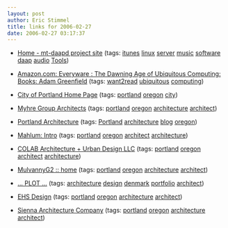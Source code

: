 ```yaml
---
layout: post
author: Eric Stimmel
title: links for 2006-02-27
date: 2006-02-27 03:17:37
--- 
```



* [Home - mt-daapd project site][]
    (tags: [itunes][] [linux][] [server][] [music][] [software][] [daap][] [audio][] [Tools][])
* [Amazon.com: Everyware : The Dawning Age of Ubiquitous Computing: Books: Adam Greenfield][]
    (tags: [want2read][] [ubiquitous][] [computing][])
* [City of Portland Home Page][]
    (tags: [portland][] [oregon][] [city][])
* [Myhre Group Architects][]
    (tags: [portland][] [oregon][] [architecture][] [architect][])
* [Portland Architecture][]
    (tags: [Portland][] [architecture][] [blog][] [oregon][])
* [Mahlum: Intro][]
    (tags: [portland][] [oregon][] [architect][] [architecture][])
* [COLAB Architecture + Urban Design LLC][]
    (tags: [portland][] [oregon][] [architect][] [architecture][])
* [MulvannyG2 :: home][]
    (tags: [portland][] [oregon][] [architecture][] [architect][])
* [... PLOT ...][]
    (tags: [architecture][] [design][] [denmark][] [portfolio][] [architect][])
* [EHS Design][]
    (tags: [portland][] [oregon][] [architecture][] [architect][])
* [Sienna Architecture Company][]
    (tags: [portland][] [oregon][] [architecture][] [architect][])

  [Home - mt-daapd project site]: http://www.mt-daapd.org/
  [itunes]: http://del.icio.us/estimmel/itunes
  [linux]: http://del.icio.us/estimmel/linux
  [server]: http://del.icio.us/estimmel/server
  [music]: http://del.icio.us/estimmel/music
  [software]: http://del.icio.us/estimmel/software
  [daap]: http://del.icio.us/estimmel/daap
  [audio]: http://del.icio.us/estimmel/audio
  [Tools]: http://del.icio.us/estimmel/Tools
  [Amazon.com: Everyware : The Dawning Age of Ubiquitous Computing: Books: Adam Greenfield]: http://www.amazon.com/gp/product/0321384016/ref=ase_v2organisa/103-4665038-9008604?n=283155&tagActionCode=v2organisa
  [want2read]: http://del.icio.us/estimmel/want2read
  [ubiquitous]: http://del.icio.us/estimmel/ubiquitous
  [computing]: http://del.icio.us/estimmel/computing
  [City of Portland Home Page]: http://www.portlandonline.com/
  [portland]: http://del.icio.us/estimmel/portland
  [oregon]: http://del.icio.us/estimmel/oregon
  [city]: http://del.icio.us/estimmel/city
  [Myhre Group Architects]: http://www.myhregroup.com/index.htm
  [architecture]: http://del.icio.us/estimmel/architecture
  [architect]: http://del.icio.us/estimmel/architect
  [Portland Architecture]: http://chatterbox.typepad.com/portlandarchitecture/
  [Portland]: http://del.icio.us/estimmel/Portland
  [blog]: http://del.icio.us/estimmel/blog
  [Mahlum: Intro]: http://www.mahlum.com/
  [COLAB Architecture + Urban Design LLC]: http://www.colabarchitecture.com/site.htm
  [MulvannyG2 :: home]: http://www.mulvannyg2.com/home.asp
  [... PLOT ...]: http://www.plot.dk/
  [design]: http://del.icio.us/estimmel/design
  [denmark]: http://del.icio.us/estimmel/denmark
  [portfolio]: http://del.icio.us/estimmel/portfolio
  [EHS Design]: http://www.ehs-design.com/
  [Sienna Architecture Company]: http://www.siennaarchitecture.com/

